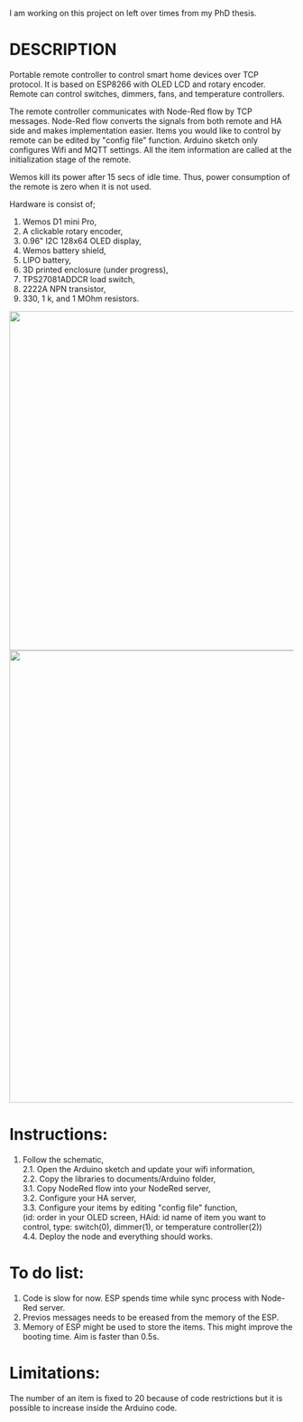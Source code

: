 


I am working on this project on left over times from my PhD thesis.

# DESCRIPTION 

Portable remote controller to control smart home devices over TCP protocol. It is based on ESP8266 with OLED LCD and rotary encoder.
Remote can control switches, dimmers, fans, and temperature controllers.

The remote controller communicates with Node-Red flow by TCP messages. Node-Red flow converts the signals from both remote and HA side and makes implementation easier. Items you would like to control by remote can be edited by "config file" function. Arduino sketch only configures Wifi and MQTT settings. All the item information are called at the initialization stage of the remote.

Wemos kill its power after 15 secs of idle time. Thus, power consumption of the remote is zero when it is not used. 

Hardware is consist of;
1. Wemos D1 mini Pro,
2. A clickable rotary encoder,
3. 0.96" I2C 128x64 OLED display,
4. Wemos battery shield,
5. LIPO battery,
6. 3D printed enclosure (under progress),  
7. TPS27081ADDCR load switch,  
8. 2222A NPN transistor,  
9. 330, 1 k, and 1 MOhm resistors.  

<img src="https://github.com/erdikusdemir/smarthome-wifi-remote/blob/master/remote_insidecover.jpg" width="600">
<img src="https://github.com/erdikusdemir/smarthome-wifi-remote/blob/master/Schematic.PNG" width="800">

# Instructions:  
1. Follow the schematic,  
2.1. Open the Arduino sketch and update your wifi information,  
2.2. Copy the libraries to documents/Arduino folder,  
3.1. Copy NodeRed flow into your NodeRed server,  
3.2. Configure your HA server,  
3.3. Configure your items by editing "config file" function,  
(id: order in your OLED screen, HAid: id name of item you want to control, type: switch(0), dimmer(1), or temperature controller(2))  
4.4. Deploy the node and everything should works.  

# To do list:
1. Code is slow for now. ESP spends time while sync process with Node-Red server.   
2. Previos messages needs to be ereased from the memory of the ESP.  
3. Memory of ESP might be used to store the items. This might improve the booting time. Aim is faster than 0.5s.

# Limitations:  
The number of an item is fixed to 20 because of code restrictions but it is possible to increase inside the Arduino code.  


